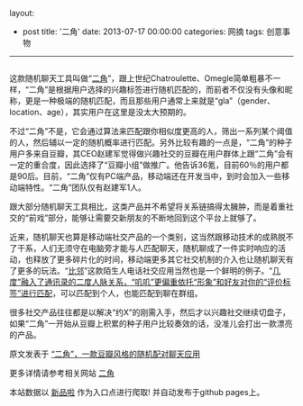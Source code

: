 layout: 
  - post 
title: '二角' 
date: 2013-07-17 00:00:00 
categories: 网摘 
tags: 创意事物 
---

<p><img src="http://a.36krcnd.com/photo/2014/f1fefa9702c26bc9c35a4e58c501bf33.png" alt=""/></p>

<p>这款随机聊天工具叫做“<a target="_blank" data-no-turbolink="true" href="http://www.2jiao.com">二角</a>”，跟上世纪Chatroulette、Omegle简单粗暴不一样，“二角”是根据用户选择的兴趣标签进行随机匹配的，而前者不仅没有头像和昵称，更是一种极端的随机匹配，而且那些用户通常上来就是“gla”（gender、location、age），其实用户在这里是没太大预期的。</p>

<p>不过“二角”不是，它会通过算法来匹配跟你相似度更高的人，筛出一系列某个阈值的人，然后辅以一定的随机概率进行匹配。另外比较有趣的一点是，“二角”的种子用户多来自豆瓣，其CEO赵建军觉得做兴趣社交的豆瓣在用户群体上跟“二角”会有一定的重合度，因此选择了“豆瓣小组”做推广。他告诉<span>36氪</span>，目前60％的用户都是90后。目前，“二角”仅有PC端产品，移动端还在开发当中，到时会加入一些移动端特性。“二角”团队仅有赵建军1人。</p>

<p>跟大部分随机聊天工具相比，这类产品并不希望将关系链搞得太臃肿，而是着重社交的“前戏”部分，能够让需要交新朋友的不断地回到这个平台上就够了。</p>

<p>近来，随机聊天也算是移动端社交产品的一个类别，这当然跟移动技术的成熟脱不了干系，人们无须守在电脑旁才能与人匹配聊天，随机聊成了一件实时响应的活动，也释放了更多碎片化的时间，移动端更多其它社交机制的介入也让随机聊天有了更多的玩法。“<a target="_blank" data-no-turbolink="true" href="http://www.36kr.com/p/212613.html">比邻</a>”这款陌生人电话社交应用当然也是一个鲜明的例子。“<a target="_blank" data-no-turbolink="true" href="http://www.36kr.com/p/213157.html">几度”融入了通讯录的二度人脉关系，“叽叽”更偏重依托“形象”和好友对你的“评价标签”进行匹配</a>，可以匹配到个人，也能匹配到聊在群组。</p>

<p>很多社交产品往往都是以解决“约X”的刚需入手，然后才以兴趣社交继续切盘子，如果“二角”一开始从豆瓣上积累的种子用户比较奏效的话，没准儿会打出一款漂亮的产品。</p>
					<p></p>
					<p></p>  



原文发表于 [“二角”，一款豆瓣风格的随机配对聊天应用](http://www.36kr.com/p/213802.html)  

更多详情请参考相关网站 [二角](http://www.2jiao.com/)  

本站数据以 [新品啦](http://xinpinla.com/) 作为入口点进行爬取! 并自动发布于github pages上。  
